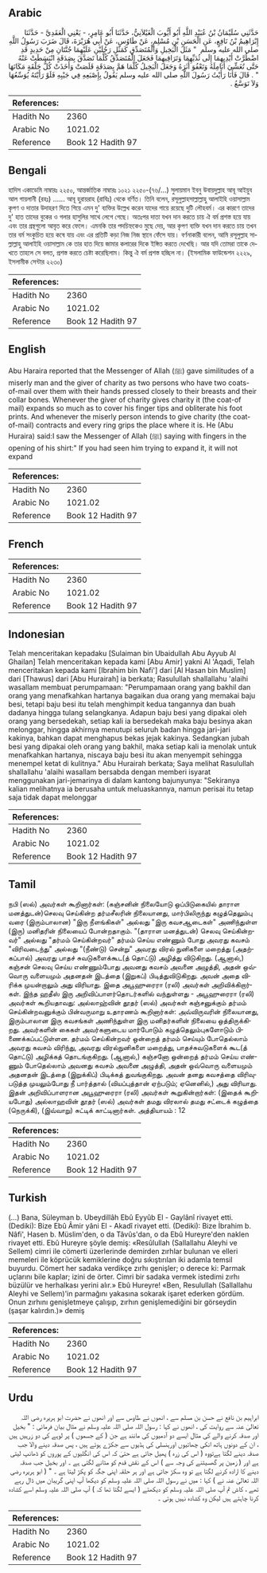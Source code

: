 ## Arabic


<div dir="rtl" lang="ar" style={{fontSize:'larger',backgroundColor:'#f8f9fa',padding:20}}>
حَدَّثَنِي سُلَيْمَانُ بْنُ عُبَيْدِ اللَّهِ أَبُو أَيُّوبَ الْغَيْلاَنِيُّ، حَدَّثَنَا أَبُو عَامِرٍ، - يَعْنِي الْعَقَدِيَّ - حَدَّثَنَا إِبْرَاهِيمُ بْنُ نَافِعٍ، عَنِ الْحَسَنِ بْنِ مُسْلِمٍ، عَنْ طَاوُسٍ، عَنْ أَبِي هُرَيْرَةَ، قَالَ ضَرَبَ رَسُولُ اللَّهِ صلى الله عليه وسلم ‏ "‏ مَثَلَ الْبَخِيلِ وَالْمُتَصَدِّقِ كَمَثَلِ رَجُلَيْنِ عَلَيْهِمَا جُنَّتَانِ مِنْ حَدِيدٍ قَدِ اضْطُرَّتْ أَيْدِيهِمَا إِلَى ثُدَيِّهِمَا وَتَرَاقِيهِمَا فَجَعَلَ الْمُتَصَدِّقُ كُلَّمَا تَصَدَّقَ بِصَدَقَةٍ انْبَسَطَتْ عَنْهُ حَتَّى تُغَشِّيَ أَنَامِلَهُ وَتَعْفُوَ أَثَرَهُ وَجَعَلَ الْبَخِيلُ كُلَّمَا هَمَّ بِصَدَقَةٍ قَلَصَتْ وَأَخَذَتْ كُلُّ حَلْقَةٍ مَكَانَهَا ‏"‏ ‏.‏ قَالَ فَأَنَا رَأَيْتُ رَسُولَ اللَّهِ صلى الله عليه وسلم يَقُولُ بِإِصْبَعِهِ فِي جَيْبِهِ فَلَوْ رَأَيْتَهُ يُوَسِّعُهَا وَلاَ تَوَسَّعُ ‏.‏
</div>
<div style={{backgroundColor:'#f8f9fa',padding:20, marginBottom: 10}}><table> <thead> <tr> <th>References:</th> <th></th> </tr> </thead> <tbody><tr><td>Hadith No</td><td>2360</td></tr><tr><td>Arabic No</td><td>1021.02</td></tr><tr><td>Reference</td><td>Book 12 Hadith 97</td></tr></tbody></table></div>

## Bengali


<div dir="ltr" lang="bn" style={{fontSize:'larger',backgroundColor:'#f8f9fa',padding:20}}>
হাদিস একাডেমি নাম্বারঃ ২২৫০, আন্তর্জাতিক নাম্বারঃ ১০২১ ২২৫০-(৭৬/...) সুলায়মান ইবনু উবায়দুল্লাহ আবূ আইয়ুব আল গায়লানী (রহঃ) ...... আবূ হুরায়রাহ (রাযিঃ) থেকে বর্ণিত। তিনি বলেন, রসূলুল্লাহসাল্লাল্লাহু আলাইহি ওয়াসাল্লাম কৃপণ ও দাতার উদাহরণ দিতে গিয়ে এমন দু' ব্যক্তির উল্লেখ করেন যাদের গায়ে রয়েছে দুটি লৌহবর্ম। এর কারণে তাদের দু' হাত তাদের বুকের ও গলার হাসুলির সাথে লেগে গেছে। অতঃপর দাতা যখন দান করতে চায় ঐ বর্ম প্রশস্ত হয়ে যায় এবং তার গ্রন্থগুলো আবৃত করে ফেলে। এমনকি তার পদচিহ্নকেও মুছে দেয়, আর কৃপণ ব্যক্তি যখন দান করতে চায় তখন তার বর্ম সংকুচিত হয়ে কষে যায় এবং এর প্রতিটি কড়া নিজ নিজ স্থানে ফেঁসে যায়। বর্ণনাকারী বলেন, আমি রসূলুল্লাহ সাল্লাল্লাহু আলাইহি ওয়াসাল্লাম কে তার হাত দিয়ে জামার কলারের দিকে ইঙ্গিত করতে দেখেছি। আর যদি তোমরা তাকে দেখতে তাহলে সে বলত, প্রশস্ত করতে চেষ্টা করেছিলাম। কিন্তু ঐ বর্ম প্রশস্ত হচ্ছিল না। (ইসলামিক ফাউন্ডেশন ২২২৯, ইসলামীক সেন্টার ২২৩০)
</div>
<div style={{backgroundColor:'#f8f9fa',padding:20, marginBottom: 10}}><table> <thead> <tr> <th>References:</th> <th></th> </tr> </thead> <tbody><tr><td>Hadith No</td><td>2360</td></tr><tr><td>Arabic No</td><td>1021.02</td></tr><tr><td>Reference</td><td>Book 12 Hadith 97</td></tr></tbody></table></div>

## English


<div dir="ltr" lang="en" style={{fontSize:'larger',backgroundColor:'#f8f9fa',padding:20}}>
Abu Haraira reported that the Messenger of Allah (ﷺ) gave similitudes of a miserly man and the giver of charity as two persons who have two coats-of-mail over them with their hands pressed closely to their breasts and their collar bones. Whenever the giver of charity gives charity it (the coat-of mail) expands so much as to cover his finger tips and obliterate his foot prints. And whenever the miserly person intends to give charity (the coat-of-mail) contracts and every ring grips the place where it is. He (Abu Huraira) said:I saw the Messenger of Allah (ﷺ) saying with fingers in the opening of his shirt:" If you had seen him trying to expand it, it will not expand
</div>
<div style={{backgroundColor:'#f8f9fa',padding:20, marginBottom: 10}}><table> <thead> <tr> <th>References:</th> <th></th> </tr> </thead> <tbody><tr><td>Hadith No</td><td>2360</td></tr><tr><td>Arabic No</td><td>1021.02</td></tr><tr><td>Reference</td><td>Book 12 Hadith 97</td></tr></tbody></table></div>

## French


<div dir="ltr" lang="fr" style={{fontSize:'larger',backgroundColor:'#f8f9fa',padding:20}}>

</div>
<div style={{backgroundColor:'#f8f9fa',padding:20, marginBottom: 10}}><table> <thead> <tr> <th>References:</th> <th></th> </tr> </thead> <tbody><tr><td>Hadith No</td><td>2360</td></tr><tr><td>Arabic No</td><td>1021.02</td></tr><tr><td>Reference</td><td>Book 12 Hadith 97</td></tr></tbody></table></div>

## Indonesian


<div dir="ltr" lang="id" style={{fontSize:'larger',backgroundColor:'#f8f9fa',padding:20}}>
Telah menceritakan kepadaku [Sulaiman bin Ubaidullah Abu Ayyub Al Ghailan] Telah menceritakan kepada kami [Abu Amir] yakni Al 'Aqadi, Telah menceritakan kepada kami [Ibrahim bin Nafi'] dari [Al Hasan bin Muslim] dari [Thawus] dari [Abu Hurairah] ia berkata; Rasulullah shallallahu 'alaihi wasallam membuat perumpamaan: "Perumpamaan orang yang bakhil dan orang yang menafkahkan hartanya bagaikan dua orang yang memakai baju besi, tetapi baju besi itu telah menghimpit kedua tangannya dan buah dadanya hingga tulang selangkanya. Adapun baju besi yang dipakai oleh orang yang bersedekah, setiap kali ia bersedekah maka baju besinya akan melonggar, hingga akhirnya menutupi seluruh badan hingga jari-jari kakinya, bahkan dapat menghapus bekas jejak kakinya. Sedangkan jubah besi yang dipakai oleh orang yang bakhil, maka setiap kali ia menolak untuk menafkahkan hartanya, niscaya baju besi itu akan menyempit sehingga menempel ketat di kulitnya." Abu Hurairah berkata; Saya melihat Rasulullah shallallahu 'alaihi wasallam bersabda dengan memberi isyarat menggunakan jari-jemarinya di dalam kantong bajunyunya: "Sekiranya kalian melihatnya ia berusaha untuk meluaskannya, namun perisai itu tetap saja tidak dapat melonggar
</div>
<div style={{backgroundColor:'#f8f9fa',padding:20, marginBottom: 10}}><table> <thead> <tr> <th>References:</th> <th></th> </tr> </thead> <tbody><tr><td>Hadith No</td><td>2360</td></tr><tr><td>Arabic No</td><td>1021.02</td></tr><tr><td>Reference</td><td>Book 12 Hadith 97</td></tr></tbody></table></div>

## Tamil


<div dir="ltr" lang="ta" style={{fontSize:'larger',backgroundColor:'#f8f9fa',padding:20}}>
நபி (ஸல்) அவர்கள் கூறினார்கள்: (கஞ்சனின் நிலையோடு ஒப்பிடுகையில் தாராள மனத்துடன்)செலவு செய்கின்ற தர்மசீலரின் நிலையானது, மார்பிலிருந்து கழுத்தெலும்பு வரை (இரும்பாலான) "இரு நீளங்கிகள்" அல்லது "இரு கவசஆடைகள்" அணிந்துள்ள (இரு) மனிதரின் நிலையைப் போன்றதாகும். "(தாராள மனத்துடன்) செலவு செய்கின்றவர்" அல்லது "தர்மம் செய்கின்றவர்" தர்மம் செய்ய எண்ணும் போது அவரது கவசம் "விரிவடைந்து" அல்லது "(நீண்டு) சென்று" அவரது விரல் நுனிகளை மறைத்து (அதற்கப்பால்) அவரது பாதச் சுவடுகளைக்கூட(த் தொட்டு) அழித்து விடுகிறது. (ஆனால்,) கஞ்சன் செலவு செய்ய எண்ணும்போது அவனது கவசம் அவனை அழுத்தி, அதன் ஒவ்வொரு வளையமும் அதனதன் இடத்தை (இறுகப்) பிடித்துவிடுகிறது. அவன் அதை விரிக்க முயன்றாலும் அது விரியாது. இதை அபூஹுரைரா (ரலி) அவர்கள் அறிவிக்கிறார்கள். இந்த ஹதீஸ் இரு அறிவிப்பாளர்தொடர்களில் வந்துள்ளது - அபூஹுரைரா (ரலி) அவர்கள் கூறியதாவது: அல்லாஹ்வின் தூதர் (ஸல்) அவர்கள் கஞ்சனுக்கும் தர்மம் செய்கின்றவனுக்கும் பின்வருமாறு உதாரணம் கூறினார்கள்: அவ்விருவரின் நிலையானது, இரும்பாலான இரு கவசங்கள் அணிந்துள்ள இரு மனிதர்களின் நிலையை ஒத்திருக்கிறது. அவர்களின் கைகள் அவர்களுடைய மார்போடும் கழுத்தெலும்புகளோடும் பிணைக்கப்பட்டுள்ளன. தர்மம் செய்கின்றவர் ஒன்றைத் தர்மம் செய்யும் போதெல்லாம் அவரது கவசம் விரிந்து, அவரது விரல்நுனிகளை மறைத்து, பாதச்சுவடுகளைக் கூட(த் தொட்டு) அழிக்கத் தொடங்குகிறது. (ஆனால்,) கஞ்சனோ ஒன்றைத் தர்மம் செய்ய எண்ணும் போதெல்லாம் அவனது கவசம் அவனை அழுத்தி, அதன் ஒவ்வொரு வளையமும் அதனதன் இடத்தை (இறுக்கிப்) பிடிக்கத் துவங்குகிறது. அவன் தனது கவசத்தை விரிவுபடுத்த முயலும்போது நீ பார்த்தால் (வியப்புத்தான் ஏற்படும்; ஏனெனில்,) அது விரியாது. இதன் அறிவிப்பாளரான அபூஹுரைரா (ரலி) அவர்கள் கூறுகின்றார்கள்: (இதைக் கூறியபோது) அல்லாஹவின் தூதர் (ஸல்) அவர்கள் தமது விரலால் தமது சட்டைக் கழுத்தை (நெருக்கி), (இவ்வாறு) சுட்டிக் காட்டினார்கள். அத்தியாயம் : 12
</div>
<div style={{backgroundColor:'#f8f9fa',padding:20, marginBottom: 10}}><table> <thead> <tr> <th>References:</th> <th></th> </tr> </thead> <tbody><tr><td>Hadith No</td><td>2360</td></tr><tr><td>Arabic No</td><td>1021.02</td></tr><tr><td>Reference</td><td>Book 12 Hadith 97</td></tr></tbody></table></div>

## Turkish


<div dir="ltr" lang="tr" style={{fontSize:'larger',backgroundColor:'#f8f9fa',padding:20}}>
(…) Bana, Süleyman b. Ubeydillâh Ebû Eyyûb El - Gaylânî rivayet etti. (Dediki): Bize Ebû Âmir yâni El - Akadî rivayet etti. (Dediki): Bize İbrahim b. Nâfi', Hasen b. Müslim'den, o da Tâvûs'dan, o da Ebû Hureyre'den naklen rivayet etti. Ebû Hureyre şöyle demiş: «Resûlullah (Sallallahu Aleyhi ve Sellem) cimri ile cömerti üzerlerinde demirden zırhlar bulunan ve elleri memeleri ile köprücük kemiklerine doğru sıkıştırılan iki adamla temsil buyurdu. Cömert her sadaka verdikçe zırhı genişler; o derece ki: Parmak uçlarını bile kaplar; izini de örter. Cimri bir sadaka vermek istedimi zırhı büzülür ve herhalkası yerini alır.» Ebû Hureyre! «Ben, Resulullah (Sallallahu Aleyhi ve Sellem)'in parmağını yakasına sokarak işaret ederken gördüm. Onun zırhını genişletmeye çalışıp, zırhın genişlemediğini bir görseydin (şaşar kalırdın.)» demiş
</div>
<div style={{backgroundColor:'#f8f9fa',padding:20, marginBottom: 10}}><table> <thead> <tr> <th>References:</th> <th></th> </tr> </thead> <tbody><tr><td>Hadith No</td><td>2360</td></tr><tr><td>Arabic No</td><td>1021.02</td></tr><tr><td>Reference</td><td>Book 12 Hadith 97</td></tr></tbody></table></div>

## Urdu


<div dir="rtl" lang="ur" style={{fontSize:'larger',backgroundColor:'#f8f9fa',padding:20}}>
ابراہیم بن نافع نے حسن بن مسلم سے ، انھوں نے طاوس سے اور انھوں نے حضرت ابو ہریرہ رضی اللہ تعالیٰ عنہ سے روایت کی ، انھوں نے کہا : رسول اللہ صلی اللہ علیہ وسلم نے مثال بیان فرمائی : " بخیل اور صدقہ کرنے والے کی مثال ایسے دو آدمیوں کی مانند ہے جن ( کے جسموں ) پر لوہے کی دو زرہیں ہیں ، ان کے دونوں ہاتھ انکی چھاتیوں اورہنسلی کی ہڈیوں سے جکڑے ہوئے ہیں ، پس صدقہ دینے والا جب صدقہ دینے لگتا ہےتووہ ( اس کی زرہ ) پھیل جاتی ہے حتیٰ کہ اس کی انگلیوں کے پوروں کو ڈھانپ لیتی ہے اور ( زمین پر گھسیٹنے کی وجہ سے ) اس کے نقش قدم کو مٹانے لگتی ہے ۔ اور بخیل جب صدقہ دینے کا ارادہ کرنے لگتا ہے تو وہ سکڑ جاتی ہے اور ہر حلقہ اپنی جگہ کو پکڑ لیتا ہے ۔ " ( ابو ہریرہ رضی اللہ تعالیٰ عنہ نے ) کہا : میں نے رسول اللہ صلی اللہ علیہ وسلم کو دیکھا آپ اپنی گریبان میں ڈال رہے تھے ، کاش تم آپ صلی اللہ علیہ وسلم کو دیکھتے ( ایسے لگتا تھا کہ ) آپ صلی اللہ علیہ وسلم اسے کشادہ کرنا چاہتے ہیں لیکن وہ کشادہ نہیں ہوتی ۔
</div>
<div style={{backgroundColor:'#f8f9fa',padding:20, marginBottom: 10}}><table> <thead> <tr> <th>References:</th> <th></th> </tr> </thead> <tbody><tr><td>Hadith No</td><td>2360</td></tr><tr><td>Arabic No</td><td>1021.02</td></tr><tr><td>Reference</td><td>Book 12 Hadith 97</td></tr></tbody></table></div>